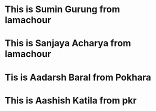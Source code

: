 # This is Sumin Gurung from lamachour

# This is Sanjaya Acharya from lamachour

# Tis is Aadarsh Baral from Pokhara

# This is Aashish Katila from pkr
